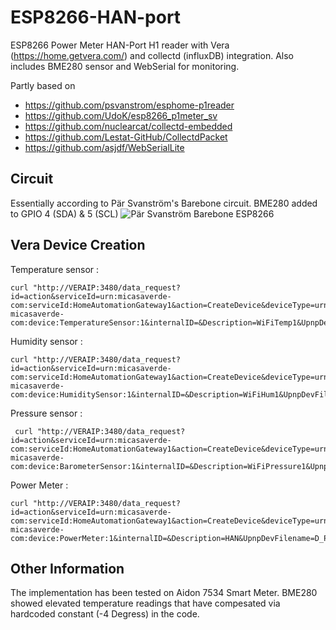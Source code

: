 # ESP8266-HAN-port
ESP8266 Power Meter HAN-Port H1 reader with Vera (https://home.getvera.com/) and collectd (influxDB) integration.
Also includes BME280 sensor and WebSerial for monitoring.

Partly based on
 * https://github.com/psvanstrom/esphome-p1reader
 * https://github.com/UdoK/esp8266_p1meter_sv
 * https://github.com/nuclearcat/collectd-embedded
 * https://github.com/Lestat-GitHub/CollectdPacket
 * https://github.com/asjdf/WebSerialLite

## Circuit ##

Essentially according to Pär Svanström's Barebone circuit. BME280 added to GPIO 4 (SDA) & 5 (SCL) 
![Pär Svanström Barebone ESP8266](https://github.com/psvanstrom/esphome-p1reader/blob/main/images/p1reader-barebone-ESP-12F.png)

## Vera Device Creation ##

Temperature sensor :
```
curl "http://VERAIP:3480/data_request?id=action&serviceId=urn:micasaverde-com:serviceId:HomeAutomationGateway1&action=CreateDevice&deviceType=urn:schemas-micasaverde-com:device:TemperatureSensor:1&internalID=&Description=WiFiTemp1&UpnpDevFilename=D_TemperatureSensor1.xml&UpnpImplFilename=&MacAddress=&RoomNum=0&Reload=1&IpAddress="
```
Humidity sensor :
```
curl "http://VERAIP:3480/data_request?id=action&serviceId=urn:micasaverde-com:serviceId:HomeAutomationGateway1&action=CreateDevice&deviceType=urn:schemas-micasaverde-com:device:HumiditySensor:1&internalID=&Description=WiFiHum1&UpnpDevFilename=D_HumiditySensor1.xml&UpnpImplFilename=&MacAddress=&RoomNum=0&Reload=1&IpAddress="
```
Pressure sensor :
```
 curl "http://VERAIP:3480/data_request?id=action&serviceId=urn:micasaverde-com:serviceId:HomeAutomationGateway1&action=CreateDevice&deviceType=urn:schemas-micasaverde-com:device:BarometerSensor:1&internalID=&Description=WiFiPressure1&UpnpDevFilename=D_BarometerSensor1.xml&UpnpImplFilename=&MacAddress=&RoomNum=0&Reload=1&IpAddress="
```

Power Meter :
```
curl "http://VERAIP:3480/data_request?id=action&serviceId=urn:micasaverde-com:serviceId:HomeAutomationGateway1&action=CreateDevice&deviceType=urn:schemas-micasaverde-com:device:PowerMeter:1&internalID=&Description=HAN&UpnpDevFilename=D_PowerMeter1.xml&UpnpImplFilename=&MacAddress=&RoomNum=0&Reload=1&IpAddress="
```

## Other Information ##

The implementation has been tested on Aidon 7534 Smart Meter.
BME280 showed elevated temperature readings that have compesated via hardcoded constant (-4 Degress) in the code. 
